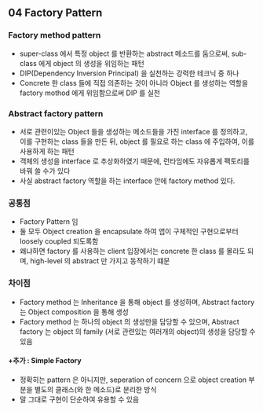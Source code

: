 ## 04 Factory Pattern

### Factory method pattern
* super-class 에서 특정 object 를 반환하는 abstract 메소드를 둠으로써, sub-class 에게 object 의 생성을 위임하는 패턴
* DIP(Dependency Inversion Principal) 을 실천하는 강력한 테크닉 중 하나
* Concrete 한 class 들에 직접 의존하는 것이 아니라 Object 를 생성하는 역할을 factory mothod 에게 위임함으로써 DIP 를 실천

### Abstract factory pattern
* 서로 관련이있는 Object 들을 생성하는 메소드들을 가진 interface 를 정의하고, 이를 구현하는 class 들을 만든 뒤, object 를 필요로 하는 class 에 주입하여, 이를 사용하게 하는 패턴
* 객체의 생성을 interface 로 추상화하였기 때문에, 런타임에도 자유롭게 팩토리를 바꿔 쓸 수가 있다
* 사실 abstract factory 역할을 하는 interface 안에 factory method 있다.

### 공통점
* Factory Pattern 임
* 둘 모두 Object creation 을 encapsulate 하여 앱이 구체적인 구현으로부터 loosely coupled 되도록함
* 왜냐하면 factory 를 사용하는 client 입장에서는 concrete 한 class 를 몰라도 되며, high-level 의 abstract 만 가지고 동작하기 떄문

### 차이점
* Factory method 는 Inheritance 을 통해 object 를 생성하며, Abstract factory 는 Object composition 을 통해 생성
* Factory method 는 하나의 object 의 생성만을 담당할 수 있으며, Abstract factory 는 object 의 family (서로 관련있는 여러개의 object)의 생성을 담당할 수 있음

#### +추가 : Simple Factory
* 정확히는 pattern 은 아니지만, seperation of concern 으로 object creation 부분을 별도의 클래스(와 한 메소드)로 분리한 방식
* 말 그대로 구현이 단순하여 유용할 수 있음
